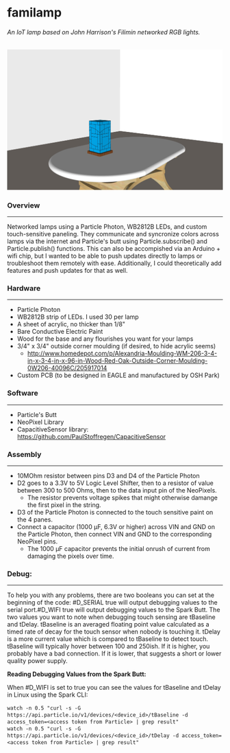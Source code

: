 # familamp
###### An IoT lamp based on John Harrison's Filimin networked RGB lights.

![Alt text](/images/SketchUp/familamp_3d.jpg?raw=true "Shameless better-than-actual example")

### Overview
---------------------
Networked lamps using a Particle Photon, WB2812B LEDs, and custom touch-sensitive paneling.  They communicate and syncronize colors across lamps via the internet and Particle's butt using Particle.subscribe() and Particle.publish() functions.   This can also be accompished via an Arduino + wifi chip, but I wanted to be able to push updates directly to lamps or troubleshoot them remotely with ease.  Additionally, I could theoretically add features and push updates for that as well.

### Hardware
---------------------
-   Particle Photon
-   WB2812B strip of LEDs.  I used 30 per lamp
-   A sheet of acrylic, no thicker than 1/8"
-   Bare Conductive Electric Paint
-   Wood for the base and any flourishes you want for your lamps
-   3/4" x 3/4" outside corner moulding (if desired, to hide acrylic seems)
    -   http://www.homedepot.com/p/Alexandria-Moulding-WM-206-3-4-in-x-3-4-in-x-96-in-Wood-Red-Oak-Outside-Corner-Moulding-0W206-40096C/205917014
-   Custom PCB (to be designed in EAGLE and manufactured by OSH Park)

### Software
---------------------
-   Particle's Butt
-   NeoPixel Library
-   CapacitiveSensor library: https://github.com/PaulStoffregen/CapacitiveSensor

### Assembly
---------------------
-   10MOhm resistor between pins D3 and D4 of the Particle Photon
-   D2 goes to a 3.3V to 5V Logic Level Shifter, then to a resistor of value between 300 to 500 Ohms, then to the data input pin of the NeoPixels.
    -   The resistor prevents voltage spikes that might otherwise damange the first pixel in the string.
-   D3 of the Particle Photon is connected to the touch sensitive paint on the 4 panes.
-   Connect a capacitor (1000 µF, 6.3V or higher) across VIN and GND on the Particle Photon, then connect VIN and GND to the corresponding NeoPixel pins.
    -   The 1000 µF capacitor prevents the initial onrush of current from damaging the pixels over time.

### Debug:
---------------------
To help you with any problems, there are two booleans you can set at the beginning of the code: #D_SERIAL true will output debugging values to the serial port.#D_WIFI true will output debugging values to the Spark Butt.
The two values you want to note when debugging touch sensing are tBaseline and tDelay. tBaseline is an averaged floating point value calculated as a timed rate of decay for the touch sensor when nobody is touching it. tDelay is a more current value which is compared to tBaseline to detect touch. tBaseline will typically hover between 100 and 250ish. If it is higher, you probably have a bad connection. If it is lower, that suggests a short or lower quality power supply.

**Reading Debugging Values from the Spark Butt:**

When #D_WIFI is set to true you can see the values for tBaseline and tDelay in Linux using the Spark CLI:
```
watch -n 0.5 "curl -s -G https://api.particle.io/v1/devices/<device_id>/tBaseline -d access_token=<access token from Particle> | grep result"
watch -n 0.5 "curl -s -G https://api.particle.io/v1/devices/<device_id>/tDelay -d access_token=<access token from Particle> | grep result"
```
